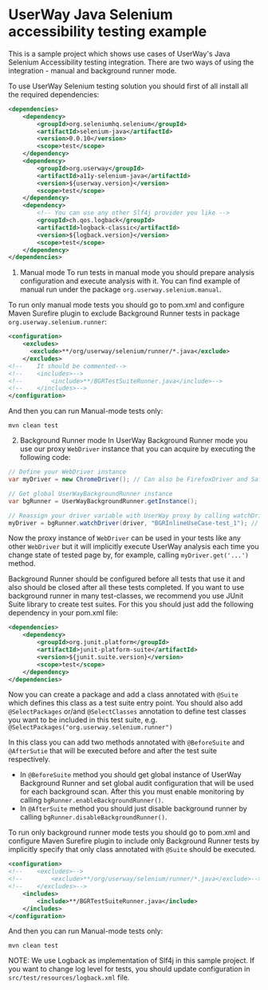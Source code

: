 # UserWay Java Selenium accessibility testing example

This is a sample project which shows use cases of UserWay's 
Java Selenium Accessibility testing integration. There are two ways 
of using the integration - manual and background runner mode.

To use UserWay Selenium testing solution you should first of all
install all the required dependencies:


```xml
<dependencies>
    <dependency>
        <groupId>org.seleniumhq.selenium</groupId>
        <artifactId>selenium-java</artifactId>
        <version>0.0.10</version>
        <scope>test</scope>
    </dependency>
    <dependency>
        <groupId>org.userway</groupId>
        <artifactId>a11y-selenium-java</artifactId>
        <version>${userway.version}</version>
        <scope>test</scope>
    </dependency>
    <dependency>
        <!-- You can use any other Slf4j provider you like -->
        <groupId>ch.qos.logback</groupId>
        <artifactId>logback-classic</artifactId>
        <version>${logback.version}</version>
        <scope>test</scope>
    </dependency>
</dependencies>
```

1. Manual mode
To run tests in manual mode you should prepare analysis configuration
and execute analysis with it. You can find example of manual run
under the package `org.userway.selenium.manual`.

To run only manual mode tests you should go to pom.xml and configure 
Maven Surefire plugin to exclude Background Runner tests in 
package `org.userway.selenium.runner`:

```xml
<configuration>
    <excludes>
      <exclude>**/org/userway/selenium/runner/*.java</exclude>
    </excludes>
<!--    It should be commented-->
<!--    <includes>-->
<!--        <include>**/BGRTestSuiteRunner.java</include>-->
<!--    </includes>-->
</configuration>
```

And then you can run Manual-mode tests only:
```shell
mvn clean test
```

2. Background Runner mode 
In UserWay Background Runner mode you use our proxy `WebDriver` instance
that you can acquire by executing the following code:

```java
// Define your WebDriver instance
var myDriver = new ChromeDriver(); // Can also be FirefoxDriver and SafariDriver

// Get global UserWayBackgroundRunner instance
var bgRunner = UserWayBackgroundRunner.getInstance();

// Reassign your driver variable with UserWay proxy by calling watchDriver
myDriver = bgRunner.watchDriver(driver, "BGRInlineUseCase-test_1"); // Second argument is optional and affects only log messages
```

Now the proxy instance of `WebDriver` can be used in your tests like 
any other `WebDriver` but it will implicitly execute UserWay analysis
each time you change state of tested page by, for example, calling `myDriver.get('...')` method.

Background Runner should be configured before all tests that use it and 
also should be closed after all these tests completed. If you want to use
background runner in many test-classes, we recommend you use JUnit Suite library
to create test suites. For this you should just add the following dependency in
your pom.xml file:

```xml
<dependencies>
    <dependency>
        <groupId>org.junit.platform</groupId>
        <artifactId>junit-platform-suite</artifactId>
        <version>${junit.suite.version}</version>
        <scope>test</scope>
    </dependency>
</dependencies>
```

Now you can create a package and add a class annotated with `@Suite` which
defines this class as a test suite entry point. You should also add 
`@SelectPackages` or/and `@SelectClasses` annotation to define test classes you 
want to be included in this test suite, e.g. `@SelectPackages("org.userway.selenium.runner")`

In this class you can add two methods annotated with `@BeforeSuite` and `@AfterSutie`
that will be executed before and after the test suite respectively.
- In `@BeforeSuite` method you should get global instance of UserWay Background Runner
and set global audit configuration that will be used for each background scan.
After this you must enable monitoring by calling `bgRunner.enableBackgroundRunner()`.
- In `@AfterSuite` method you should just disable background runner by calling 
`bgRunner.disableBackgroundRunner()`.

To run only background runner mode tests you should go to pom.xml and configure
Maven Surefire plugin to include only Background Runner tests by implicitly
specify that only class annotated with `@Suite` should be executed.

```xml
<configuration>
<!--    <excludes>-->
<!--        <exclude>**/org/userway/selenium/runner/*.java</exclude>-->
<!--    </excludes>-->
    <includes>
        <include>**/BGRTestSuiteRunner.java</include>
    </includes>
</configuration>
```

And then you can run Manual-mode tests only:
```shell
mvn clean test
```

NOTE: We use Logback as implementation of Slf4j in this sample project. 
If you want to change log level for tests, you should update configuration
in `src/test/resources/logback.xml` file.
